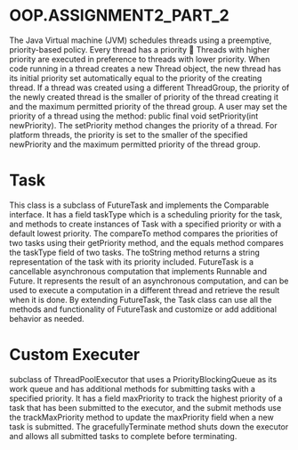 # OOP.ASSIGNMENT2_PART_2

The Java Virtual machine (JVM) schedules threads using a preemptive, priority-based policy.
Every thread has a priority 􏰁 Threads with higher priority are executed in preference to threads with lower priority. When code running in a thread creates a new Thread object, the new thread has its initial priority set automatically equal to the priority of the creating thread.
If a thread was created using a different ThreadGroup, the priority of the newly created thread is the smaller of priority of the thread creating it and the maximum permitted priority of the thread group.
A user may set the priority of a thread using the method: public final void setPriority(int newPriority). The setPriority method changes the priority of a thread. For platform threads, the priority is set to the smaller of the specified newPriority and the maximum permitted priority of the thread group.



# Task

This class is a subclass of FutureTask and implements the Comparable interface. It has a field taskType which is a scheduling priority for the task, and methods to create instances of Task with a specified priority or with a default lowest priority. The compareTo method compares the priorities of two tasks using their getPriority method, and the equals method compares the taskType field of two tasks. The toString method returns a string representation of the task with its priority included.
FutureTask is a cancellable asynchronous computation that implements Runnable and Future. It represents the result of an asynchronous computation, and can be used to execute a computation in a different thread and retrieve the result when it is done.
By extending FutureTask, the Task class can use all the methods and functionality of FutureTask and customize or add additional behavior as needed.

# Custom Executer

subclass of ThreadPoolExecutor that uses a PriorityBlockingQueue as its work queue and has additional methods for submitting tasks with a specified priority. It has a field maxPriority to track the highest priority of a task that has been submitted to the executor, and the submit methods use the trackMaxPriority method to update the maxPriority field when a new task is submitted. The gracefullyTerminate method shuts down the executor and allows all submitted tasks to complete before terminating.


